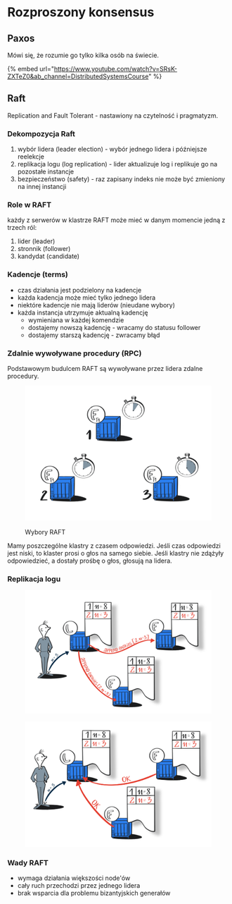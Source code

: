 # Rozproszony konsensus

## Paxos

Mówi się, że rozumie go tylko kilka osób na świecie.

{% embed url="https://www.youtube.com/watch?v=SRsK-ZXTeZ0&ab_channel=DistributedSystemsCourse" %}

## Raft

Replication and Fault Tolerant - nastawiony na czytelność i pragmatyzm.

### Dekompozycja Raft

1. wybór lidera (leader election) - wybór jednego lidera i późniejsze reelekcje
2. replikacja logu (log replication) - lider aktualizuje log i replikuje go na pozostałe instancje&#x20;
3. bezpieczeństwo (safety) - raz zapisany indeks nie może być zmieniony na innej instancji

### Role w RAFT

każdy z serwerów w klastrze RAFT może mieć w danym momencie jedną z trzech ról:

1. lider (leader)&#x20;
2. stronnik (follower)&#x20;
3. kandydat (candidate)

### Kadencje (terms)

* czas działania jest podzielony na kadencje
* każda kadencja może mieć tylko jednego lidera
* niektóre kadencje nie mają liderów (nieudane wybory)
* każda instancja utrzymuje aktualną kadencję
  * wymieniana w każdej komendzie
  * dostajemy nowszą kadencję - wracamy do statusu follower
  * dostajemy starszą kadencję - zwracamy błąd

### Zdalnie wywoływane procedury (RPC)

Podstawowym budulcem RAFT są wywoływane przez lidera zdalne procedury.

<figure><img src="../../.gitbook/assets/Zrzut ekranu 2022-10-13 o 09.16.53.png" alt=""><figcaption><p>Wybory RAFT</p></figcaption></figure>

Mamy poszczególne klastry z czasem odpowiedzi. Jeśli czas odpowiedzi jest niski, to klaster prosi o głos na samego siebie. Jeśli klastry nie zdążyły odpowiedzieć, a dostały prośbę o głos, głosują na lidera.

### Replikacja logu

<div>

<figure><img src="../../.gitbook/assets/Zrzut ekranu 2022-10-13 o 09.20.41.png" alt=""><figcaption></figcaption></figure>

 

<figure><img src="../../.gitbook/assets/Zrzut ekranu 2022-10-13 o 09.20.51.png" alt=""><figcaption></figcaption></figure>

</div>

### Wady RAFT

* wymaga działania większości node'ów
* cały ruch przechodzi przez jednego lidera
* brak wsparcia dla problemu bizantyjskich generałów
